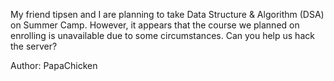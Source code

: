 My friend tipsen and I are planning to take Data Structure & Algorithm (DSA) on Summer Camp. However, it appears that the course we planned on enrolling is unavailable due to some circumstances. Can you help us hack the server?

Author: PapaChicken
